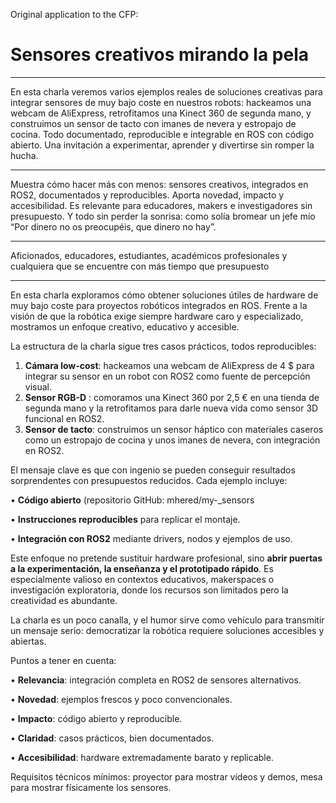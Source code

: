 Original application to the CFP:

# Sensores creativos mirando la pela

----

En esta charla veremos varios ejemplos reales de soluciones creativas para integrar sensores de muy bajo coste en nuestros robots: hackeamos una webcam de AliExpress, retrofitamos una Kinect 360 de segunda mano, y construimos un sensor de tacto con imanes de nevera y estropajo de cocina. Todo documentado, reproducible e integrable en ROS con código abierto. Una invitación a experimentar, aprender y divertirse sin romper la hucha.

----

Muestra cómo hacer más con menos: sensores creativos, integrados en ROS2, documentados y reproducibles. Aporta novedad, impacto y accesibilidad. Es relevante para educadores, makers e investigadores sin presupuesto. Y todo sin perder la sonrisa: como solía bromear un jefe mío “Por dinero no os preocupéis, que dinero no hay”.

----

Aficionados, educadores, estudiantes, académicos profesionales y cualquiera que se encuentre con más tiempo que presupuesto

---

En esta charla exploramos cómo obtener soluciones útiles de hardware de muy bajo coste para proyectos robóticos integrados en ROS. Frente a la visión de que la robótica exige siempre hardware caro y especializado, mostramos un enfoque creativo, educativo y accesible.

La estructura de la charla sigue tres casos prácticos, todos reproducibles:

1. **Cámara low-cost**: hackeamos una webcam de AliExpress de 4 $ para integrar su sensor en un robot con ROS2 como fuente de percepción visual.
2. **Sensor RGB-D** : comoramos una Kinect 360 por 2,5 € en una tienda de segunda mano y la retrofitamos para darle nueva vida como sensor 3D funcional en ROS2.
3. **Sensor de tacto**: construimos un sensor háptico con materiales caseros como un estropajo de cocina y unos imanes de nevera, con integración en ROS2.

El mensaje clave es que con ingenio se pueden conseguir resultados sorprendentes con presupuestos reducidos. Cada ejemplo incluye:

• **Código abierto** (repositorio GitHub: mhered/my-_sensors

• **Instrucciones reproducibles** para replicar el montaje.

• **Integración con ROS2** mediante drivers, nodos y ejemplos de uso.

Este enfoque no pretende sustituir hardware profesional, sino **abrir puertas a la experimentación, la enseñanza y el prototipado rápido**. Es especialmente valioso en contextos educativos, makerspaces o investigación exploratoria, donde los recursos son limitados pero la creatividad es abundante.

La charla es un poco canalla, y el humor sirve como vehículo para transmitir un mensaje serio: democratizar la robótica requiere soluciones accesibles y abiertas.

Puntos a tener en cuenta:

• **Relevancia**: integración completa en ROS2 de sensores alternativos.

• **Novedad**: ejemplos frescos y poco convencionales.

• **Impacto**: código abierto y reproducible.

• **Claridad**: casos prácticos, bien documentados.

• **Accesibilidad**: hardware extremadamente barato y replicable.

Requisitos técnicos mínimos: proyector para mostrar vídeos y demos, mesa para mostrar físicamente los sensores.